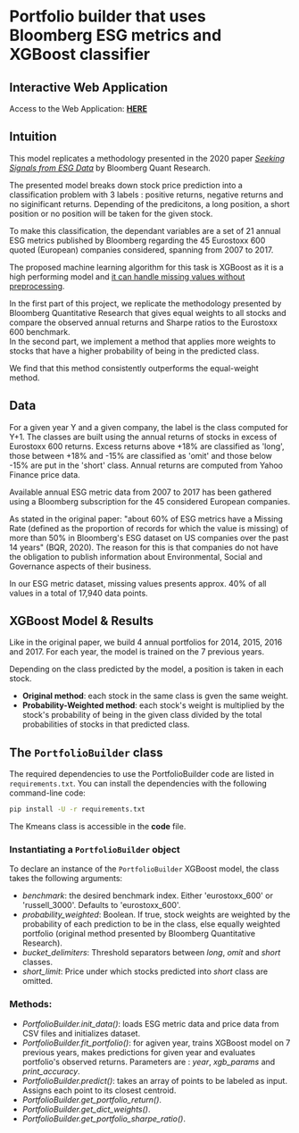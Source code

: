 # Portfolio builder that uses Bloomberg ESG metrics and XGBoost classifier

## Interactive Web Application
Access to the Web Application: [**HERE**](https://share.streamlit.io/jjcordano/xgb_portfolio/main/st_app.py)

## Intuition
This model replicates a methodology presented in the 2020 paper _[Seeking Signals from ESG Data](https://www.bloomberg.com/professional/blog/seeking-signals-from-esg-data/)_ by Bloomberg Quant Research. 

The presented model breaks down stock price prediction into a classification problem with 3 labels : positive returns, negative returns and no siginificant returns. Depending of the predicitons, a long position, a short position or no position will be taken for the given stock.

To make this classification, the dependant variables are a set of 21 annual ESG metrics published by Bloomberg regarding the 45 Eurostoxx 600 quoted (European) companies considered, spanning from 2007 to 2017.

The proposed machine learning algorithm for this task is XGBoost as it is a high performing model and [it can handle missing values without preprocessing](https://xgboost.readthedocs.io/en/latest/faq.html).

In the first part of this project, we replicate the methodology presented by Bloomberg Quantitative Research that gives equal weights to all stocks and compare the observed annual returns and Sharpe ratios to the Eurostoxx 600 benchmark.\
In the second part, we implement a method that applies more weights to stocks that have a higher probability of being in the predicted class.

We find that this method consistently outperforms the equal-weight method.

## Data
For a given year Y and a given company, the label is the class computed for Y+1. The classes are built using the annual returns of stocks in excess of Eurostoxx 600 returns. Excess returns above +18% are classified as 'long', those between +18% and -15% are classified as 'omit' and those below -15% are put in the 'short' class.  Annual returns are computed from Yahoo Finance price data.

Available annual ESG metric data from 2007 to 2017 has been gathered using a Bloomberg subscription for the 45 considered European companies. 

As stated in the original paper: "about 60% of ESG metrics have a Missing Rate (defined as the proportion of records for which the value is missing) of more than 50% in Bloomberg's ESG dataset on US companies over the past 14 years" (BQR, 2020). The reason for this is that companies do not have the obligation to publish information about Environmental, Social and Governance aspects of their business.

In our ESG metric dataset, missing values presents approx. 40% of all values in a total of 17,940 data points.

## XGBoost Model & Results
Like in the original paper, we build 4 annual portfolios for 2014, 2015, 2016 and 2017. For each year, the model is trained on the 7 previous years.

Depending on the class predicted by the model, a position is taken in each stock. 
- __Original method__: each stock in the same class is gven the same weight.
- __Probability-Weighted method__: each stock's weight is multiplied by the stock's probability of being in the given class divided by the total probabilities of stocks in that predicted class.

## The `PortfolioBuilder` class

The required dependencies to use the PortfolioBuilder code are listed
in `requirements.txt`. You can install the dependencies with the
following command-line code:

```bash
pip install -U -r requirements.txt
```

The Kmeans class is accessible in the __code__ file.

### Instantiating a `PortfolioBuilder` object
To declare an instance of the `PortfolioBuilder` XGBoost model, the class takes the following arguments:
- _benchmark_: the desired benchmark index. Either 'eurostoxx_600' or 'russell_3000'. Defaults to 'eurostoxx_600'.
- _probability_weighted_: Boolean. If true, stock weights are weighted by the probability of each prediction to be in the class, else equally weighted portfolio (original method presented by Bloomberg Quantitative Research).
- _bucket_delimiters_: Threshold separators between _long_, _omit_ and _short_ classes.
- _short_limit_: Price under which stocks predicted into _short_ class are omitted.

### Methods:
- _PortfolioBuilder.init_data()_: loads ESG metric data and price data from CSV files and initializes dataset.
- _PortfolioBuilder.fit_portfolio()_: for agiven year, trains XGBoost model on 7 previous years, makes predictions for given year and evaluates portfolio's observed returns. Parameters are : _year_, _xgb_params_ and _print_accuracy_.
- _PortfolioBuilder.predict()_: takes an array of points to be labeled as input. Assigns each point to its closest centroid.
- _PortfolioBuilder.get_portfolio_return()_.
- _PortfolioBuilder.get_dict_weights()_.
- _PortfolioBuilder.get_portfolio_sharpe_ratio()_.


